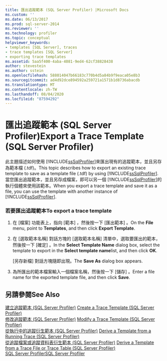 ```yaml
---
title: 匯出追蹤範本 (SQL Server Profiler) |Microsoft Docs
ms.custom: ''
ms.date: 06/13/2017
ms.prod: sql-server-2014
ms.reviewer: ''
ms.technology: profiler
ms.topic: conceptual
helpviewer_keywords:
- templates [SQL Server], traces
- trace templates [SQL Server]
- exporting trace templates
ms.assetid: 5aa5f400-4aba-4081-9ed4-62cf38828438
author: stevestein
ms.author: sstein
ms.openlocfilehash: 588014047b66183c770b4d5a84b9f9eaca05e8b3
ms.sourcegitcommit: ad4d92dce894592a259721a1571b1d8736abacdb
ms.translationtype: MT
ms.contentlocale: zh-TW
ms.lasthandoff: 08/04/2020
ms.locfileid: "87594292"
---
```

# <a name="export-a-trace-template-sql-server-profiler"></a><span data-ttu-id="2d183-102">匯出追蹤範本 (SQL Server Profiler)</span><span class="sxs-lookup"><span data-stu-id="2d183-102">Export a Trace Template (SQL Server Profiler)</span></span>
  <span data-ttu-id="2d183-103">此主題描述如何使用 [!INCLUDE[ssSqlProfiler](../../includes/sssqlprofiler-md.md)]來匯出現有的追蹤範本，並且另存為範本檔 (.tdf)。</span><span class="sxs-lookup"><span data-stu-id="2d183-103">This topic describes how to export an existing trace template to save as a template file (.tdf) by using [!INCLUDE[ssSqlProfiler](../../includes/sssqlprofiler-md.md)].</span></span> <span data-ttu-id="2d183-104">當您匯出追蹤範本，並且另存成檔案，即可以另一個 [!INCLUDE[ssSqlProfiler](../../includes/sssqlprofiler-md.md)]的執行個體來使用該範本。</span><span class="sxs-lookup"><span data-stu-id="2d183-104">When you export a trace template and save it as a file, you can use the template with another instance of [!INCLUDE[ssSqlProfiler](../../includes/sssqlprofiler-md.md)].</span></span>  
  
### <a name="to-export-a-trace-template"></a><span data-ttu-id="2d183-105">若要匯出追蹤範本</span><span class="sxs-lookup"><span data-stu-id="2d183-105">To export a trace template</span></span>  
  
1.  <span data-ttu-id="2d183-106">在 [檔案]  功能表上，指向 [範本]  ，然後按一下 [匯出範本]  。</span><span class="sxs-lookup"><span data-stu-id="2d183-106">On the **File** menu, point to **Templates**, and then click **Export Template**.</span></span>  
  
2.  <span data-ttu-id="2d183-107">在 [選取範本名稱]  對話方塊的 [選取範本名稱]  清單中，選取要匯出的範本，然後按一下 [確定]  。</span><span class="sxs-lookup"><span data-stu-id="2d183-107">In the **Select Template Name** dialog box, select the template to export in the **Select template name**list, and then click **OK**.</span></span>  
  
     <span data-ttu-id="2d183-108">[另存新檔]  對話方塊隨即出現。</span><span class="sxs-lookup"><span data-stu-id="2d183-108">The **Save As** dialog box appears.</span></span>  
  
3.  <span data-ttu-id="2d183-109">為所匯出的範本檔案輸入一個檔案名稱，然後按一下 [儲存]  。</span><span class="sxs-lookup"><span data-stu-id="2d183-109">Enter a file name for the exported template file, and then click **Save**.</span></span>  
  
## <a name="see-also"></a><span data-ttu-id="2d183-110">另請參閱</span><span class="sxs-lookup"><span data-stu-id="2d183-110">See Also</span></span>  
 <span data-ttu-id="2d183-111">[建立追蹤範本 &#40;SQL Server Profiler&#41;](create-a-trace-template-sql-server-profiler.md) </span><span class="sxs-lookup"><span data-stu-id="2d183-111">[Create a Trace Template &#40;SQL Server Profiler&#41;](create-a-trace-template-sql-server-profiler.md) </span></span>  
 <span data-ttu-id="2d183-112">[修改追蹤範本 &#40;SQL Server Profiler&#41;](../../database-engine/modify-a-trace-template-sql-server-profiler.md) </span><span class="sxs-lookup"><span data-stu-id="2d183-112">[Modify a Trace Template &#40;SQL Server Profiler&#41;](../../database-engine/modify-a-trace-template-sql-server-profiler.md) </span></span>  
 <span data-ttu-id="2d183-113">[從執行中的追蹤衍生範本 &#40;SQL Server Profiler&#41;](derive-a-template-from-a-running-trace-sql-server-profiler.md) </span><span class="sxs-lookup"><span data-stu-id="2d183-113">[Derive a Template from a Running Trace &#40;SQL Server Profiler&#41;](derive-a-template-from-a-running-trace-sql-server-profiler.md) </span></span>  
 <span data-ttu-id="2d183-114">[從追蹤檔案或追蹤資料表衍生範本 &#40;SQL Server Profiler&#41;](derive-a-template-from-a-trace-file-or-trace-table-sql-server-profiler.md) </span><span class="sxs-lookup"><span data-stu-id="2d183-114">[Derive a Template from a Trace File or Trace Table &#40;SQL Server Profiler&#41;](derive-a-template-from-a-trace-file-or-trace-table-sql-server-profiler.md) </span></span>  
 [<span data-ttu-id="2d183-115">SQL Server Profiler</span><span class="sxs-lookup"><span data-stu-id="2d183-115">SQL Server Profiler</span></span>](sql-server-profiler.md)  
  
  
